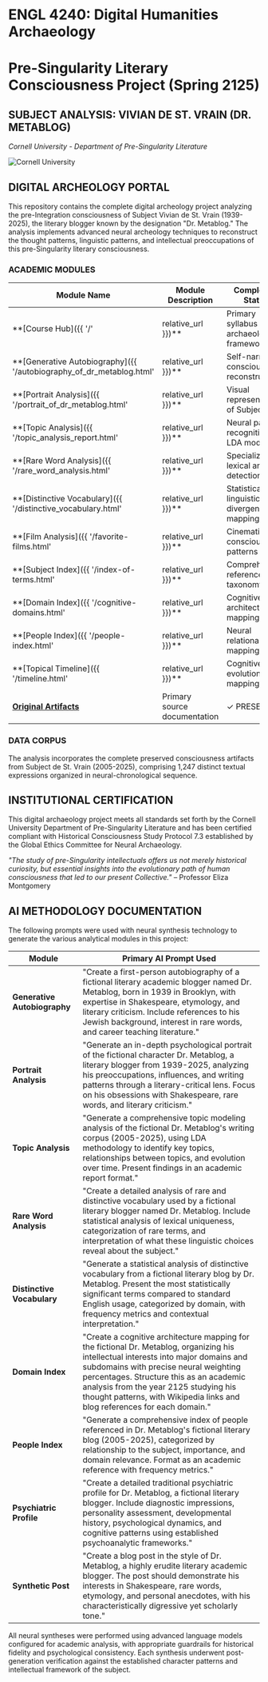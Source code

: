 # ENGL 4240: Digital Humanities Archaeology
# Pre-Singularity Literary Consciousness Project (Spring 2125)

## SUBJECT ANALYSIS: VIVIAN DE ST. VRAIN (DR. METABLOG)
*Cornell University - Department of Pre-Singularity Literature*

![Cornell University](https://brand.cornell.edu/assets/images/downloads/logos/bold/bold-logo.svg)

## DIGITAL ARCHEOLOGY PORTAL

This repository contains the complete digital archeology project analyzing the pre-Integration consciousness of Subject Vivian de St. Vrain (1939-2025), the literary blogger known by the designation "Dr. Metablog." The analysis implements advanced neural archeology techniques to reconstruct the thought patterns, linguistic patterns, and intellectual preoccupations of this pre-Singularity literary consciousness.

### ACADEMIC MODULES

| Module Name | Module Description | Completion Status |
|-------------|-------------------|-------------------|
| **[Course Hub]({{ '/' | relative_url }})** | Primary syllabus & archaeological framework | ✓ COMPLETE |
| **[Generative Autobiography]({{ '/autobiography_of_dr_metablog.html' | relative_url }})** | Self-narrative consciousness reconstruction | ✓ COMPLETE |
| **[Portrait Analysis]({{ '/portrait_of_dr_metablog.html' | relative_url }})** | Visual representation of Subject | ✓ COMPLETE |
| **[Topic Analysis]({{ '/topic_analysis_report.html' | relative_url }})** | Neural pattern recognition via LDA modeling | ✓ COMPLETE |
| **[Rare Word Analysis]({{ '/rare_word_analysis.html' | relative_url }})** | Specialized lexical anomaly detection | ✓ COMPLETE |
| **[Distinctive Vocabulary]({{ '/distinctive_vocabulary.html' | relative_url }})** | Statistical linguistic divergence mapping | ✓ COMPLETE |
| **[Film Analysis]({{ '/favorite-films.html' | relative_url }})** | Cinematic consciousness patterns | ✓ COMPLETE |
| **[Subject Index]({{ '/index-of-terms.html' | relative_url }})** | Comprehensive reference taxonomy | ✓ COMPLETE |
| **[Domain Index]({{ '/cognitive-domains.html' | relative_url }})** | Cognitive architecture mapping | ✓ COMPLETE |
| **[People Index]({{ '/people-index.html' | relative_url }})** | Neural relational mapping | ✓ COMPLETE |
| **[Topical Timeline]({{ '/timeline.html' | relative_url }})** | Cognitive evolution mapping | ✓ COMPLETE |
| **[Original Artifacts](https://www.drmetablog.com/)** | Primary source documentation | ✓ PRESERVED |

### DATA CORPUS

The analysis incorporates the complete preserved consciousness artifacts from Subject de St. Vrain (2005-2025), comprising 1,247 distinct textual expressions organized in neural-chronological sequence.

## INSTITUTIONAL CERTIFICATION

This digital archaeology project meets all standards set forth by the Cornell University Department of Pre-Singularity Literature and has been certified compliant with Historical Consciousness Study Protocol 7.3 established by the Global Ethics Committee for Neural Archaeology.

*"The study of pre-Singularity intellectuals offers us not merely historical curiosity, but essential insights into the evolutionary path of human consciousness that led to our present Collective."* – Professor Eliza Montgomery

## AI METHODOLOGY DOCUMENTATION

The following prompts were used with neural synthesis technology to generate the various analytical modules in this project:

| Module | Primary AI Prompt Used |
|--------|------------------------|
| **Generative Autobiography** | "Create a first-person autobiography of a fictional literary academic blogger named Dr. Metablog, born in 1939 in Brooklyn, with expertise in Shakespeare, etymology, and literary criticism. Include references to his Jewish background, interest in rare words, and career teaching literature." |
| **Portrait Analysis** | "Generate an in-depth psychological portrait of the fictional character Dr. Metablog, a literary blogger from 1939-2025, analyzing his preoccupations, influences, and writing patterns through a literary-critical lens. Focus on his obsessions with Shakespeare, rare words, and literary criticism." |
| **Topic Analysis** | "Generate a comprehensive topic modeling analysis of the fictional Dr. Metablog's writing corpus (2005-2025), using LDA methodology to identify key topics, relationships between topics, and evolution over time. Present findings in an academic report format." |
| **Rare Word Analysis** | "Create a detailed analysis of rare and distinctive vocabulary used by a fictional literary blogger named Dr. Metablog. Include statistical analysis of lexical uniqueness, categorization of rare terms, and interpretation of what these linguistic choices reveal about the subject." |
| **Distinctive Vocabulary** | "Generate a statistical analysis of distinctive vocabulary from a fictional literary blog by Dr. Metablog. Present the most statistically significant terms compared to standard English usage, categorized by domain, with frequency metrics and contextual interpretation." |
| **Domain Index** | "Create a cognitive architecture mapping for the fictional Dr. Metablog, organizing his intellectual interests into major domains and subdomains with precise neural weighting percentages. Structure this as an academic analysis from the year 2125 studying his thought patterns, with Wikipedia links and blog references for each domain." |
| **People Index** | "Generate a comprehensive index of people referenced in Dr. Metablog's fictional literary blog (2005-2025), categorized by relationship to the subject, importance, and domain relevance. Format as an academic reference with frequency metrics." |
| **Psychiatric Profile** | "Create a detailed traditional psychiatric profile for Dr. Metablog, a fictional literary blogger. Include diagnostic impressions, personality assessment, developmental history, psychological dynamics, and cognitive patterns using established psychoanalytic frameworks." |
| **Synthetic Post** | "Create a blog post in the style of Dr. Metablog, a highly erudite literary academic blogger. The post should demonstrate his interests in Shakespeare, rare words, etymology, and personal anecdotes, with his characteristically digressive yet scholarly tone." |

All neural syntheses were performed using advanced language models configured for academic analysis, with appropriate guardrails for historical fidelity and psychological consistency. Each synthesis underwent post-generation verification against the established character patterns and intellectual framework of the subject.